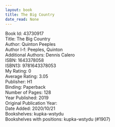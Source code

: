 ```yaml
---
layout: book
title: The Big Country
date_read: None
---
```


Book Id: 43730917<br />
Title: The Big Country<br />
Author: Quinton Peeples<br />
Author l-f: Peeples, Quinton<br />
Additional Authors: Dennis Calero<br />
ISBN: 1643378058<br />
ISBN13: 9781643378053<br />
My Rating: 0<br />
Average Rating: 3.05<br />
Publisher: H1<br />
Binding: Paperback<br />
Number of Pages: 128<br />
Year Published: 2019<br />
Original Publication Year: <br />
Date Added: 2020/10/21<br />
Bookshelves: kupka-wstydu<br />
Bookshelves with positions: kupka-wstydu (#1907)<br />

